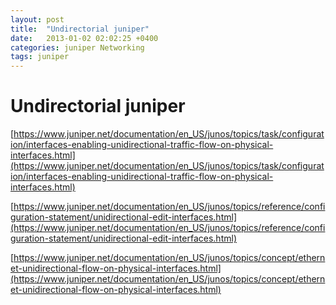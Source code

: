 ```yaml
---
layout: post
title:  "Undirectorial juniper"
date:   2013-01-02 02:02:25 +0400
categories: juniper Networking
tags: juniper
---
```


# Undirectorial juniper

[https://www.juniper.net/documentation/en_US/junos/topics/task/configuration/interfaces-enabling-unidirectional-traffic-flow-on-physical-interfaces.html](https://www.juniper.net/documentation/en_US/junos/topics/task/configuration/interfaces-enabling-unidirectional-traffic-flow-on-physical-interfaces.html)

[https://www.juniper.net/documentation/en_US/junos/topics/reference/configuration-statement/unidirectional-edit-interfaces.html](https://www.juniper.net/documentation/en_US/junos/topics/reference/configuration-statement/unidirectional-edit-interfaces.html)

[https://www.juniper.net/documentation/en_US/junos/topics/concept/ethernet-unidirectional-flow-on-physical-interfaces.html](https://www.juniper.net/documentation/en_US/junos/topics/concept/ethernet-unidirectional-flow-on-physical-interfaces.html)
